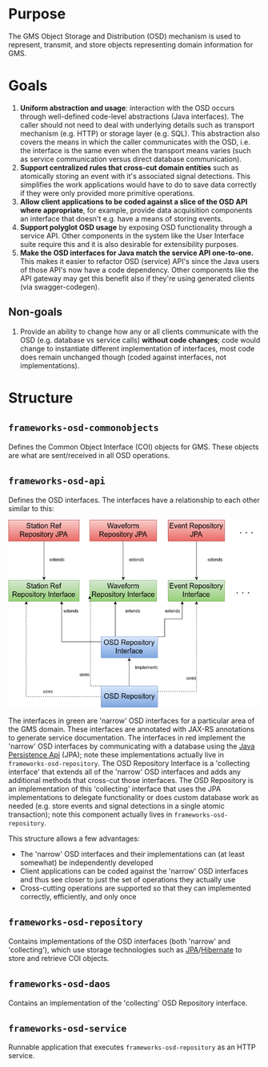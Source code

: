# Purpose

The GMS Object Storage and Distribution (OSD) mechanism is used to represent, transmit, and store objects representing domain information for GMS.  

# Goals

1. **Uniform abstraction and usage**: interaction with the OSD occurs through well-defined code-level abstractions (Java interfaces).  The caller should not need to deal with underlying details such as transport mechanism (e.g. HTTP) or storage layer (e.g. SQL).  This abstraction also covers the means in which the caller communicates with the OSD, i.e. the interface is the same even when the transport means varies (such as service communication versus direct database communication).
2. **Support centralized rules that cross-cut domain entities** such as atomically storing an event with it's associated signal detections.  This simplifies the work applications would have to do to save data correctly if they were only provided more primitive operations.
3. **Allow client applications to be coded against a slice of the OSD API where appropriate**, for example, provide data acquisition components an interface that doesn't e.g. have a means of storing events.
4. **Support polyglot OSD usage** by exposing OSD functionality through a service API.  Other components in the system like the User Interface suite require this and it is also desirable for extensibility purposes.
5. **Make the OSD interfaces for Java match the service API one-to-one.**  This makes it easier to refactor OSD (service) API's since the Java users of those API's now have a code dependency.  Other components like the API gateway may get this benefit also if they're using generated clients (via swagger-codegen).

## Non-goals

1. Provide an ability to change how any or all clients communicate with the OSD (e.g. database vs service calls) **without code changes**; code would change to instantiate different implementation of interfaces, most code does remain unchanged though (coded against interfaces, not implementations).

# Structure

## `frameworks-osd-commonobjects`

Defines the Common Object Interface (COI) objects for GMS.  These objects are what are sent/received in all OSD operations.

## `frameworks-osd-api`

Defines the OSD interfaces.  The interfaces have a relationship to each other similar to this:

![](osd_interfaces.png)

The interfaces in green are 'narrow' OSD interfaces for a particular area of the GMS domain.  These interfaces are annotated with JAX-RS annotations to generate service documentation.  The interfaces in red implement the 'narrow' OSD interfaces by communicating with a database using the [Java Persistence Api](https://en.wikipedia.org/wiki/Java_Persistence_API) (JPA); note these implementations actually live in `frameworks-osd-repository`.  The OSD Repository Interface is a 'collecting interface' that extends all of the 'narrow' OSD interfaces and adds any additional methods that cross-cut those interfaces.  The OSD Repository is an implementation of this 'collecting' interface that uses the JPA implementations to delegate functionality or does custom database work as needed (e.g. store events and signal detections in a single atomic transaction); note this component actually lives in `frameworks-osd-repository`.

This structure allows a few advantages:
  - The 'narrow' OSD interfaces and their implementations can (at least somewhat) be independently developed
  - Client applications can be coded against the 'narrow' OSD interfaces and thus see closer to just the set of operations they actually use
  - Cross-cutting operations are supported so that they can implemented correctly, efficiently, and only once

## `frameworks-osd-repository`

Contains implementations of the OSD interfaces (both 'narrow' and 'collecting'), which use storage technologies such as [JPA](https://en.wikipedia.org/wiki/Java_Persistence_API)/[Hibernate](https://en.wikipedia.org/wiki/Hibernate_(framework)) to store and retrieve COI objects.

## `frameworks-osd-daos`

Contains an implementation of the 'collecting' OSD Repository interface.

## `frameworks-osd-service`

Runnable application that executes `frameworks-osd-repository` as an HTTP service.